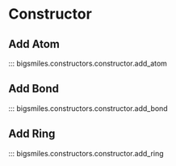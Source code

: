 # Constructor

## Add Atom
::: bigsmiles.constructors.constructor.add_atom

## Add Bond
::: bigsmiles.constructors.constructor.add_bond

## Add Ring
::: bigsmiles.constructors.constructor.add_ring
